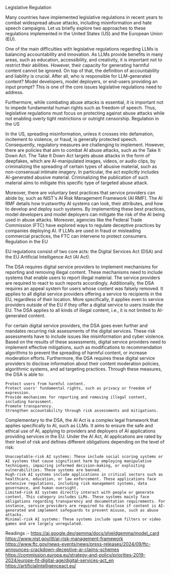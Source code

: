 Legislative Regulation

Many countries have implemented legislative regulations in recent years to combat widespread abuse attacks, including misinformation and hate speech campaigns. Let us briefly explore two approaches to these regulations implemented in the United States (US) and the European Union (EU).

One of the main difficulties with legislative regulations regarding LLMs is balancing accountability and innovation. As LLMs provide benefits in many areas, such as education, accessibility, and creativity, it is important not to restrict their abilities. However, their capacity for generating harmful content cannot be ignored. On top of that, the definition of accountability and liability is crucial. After all, who is responsible for LLM-generated content? Model developers, model deployers, or end-users providing an input prompt? This is one of the core issues legislative regulations need to address.

Furthermore, while combating abuse attacks is essential, it is important not to impede fundamental human rights such as freedom of speech. Thus, legislative regulations must focus on protecting against abuse attacks while not enabling overly tight restrictions or outright censorship.
Regulation in the US

In the US, spreading misinformation, unless it crosses into defamation, incitement to violence, or fraud, is generally protected speech. Consequently, regulatory measures are challenging to implement. However, there are policies that aim to combat AI abuse attacks, such as the Take It Down Act. The Take It Down Act targets abuse attacks in the form of deepfakes, which are AI-manipulated images, videos, or audio clips, by criminalizing the spreading of certain types of abusive material, such as non-consensual intimate imagery. In particular, the act explicitly includes AI-generated abusive material. Criminalizing the publication of such material aims to mitigate this specific type of targeted abuse attack.

Moreover, there are voluntary best practices that service providers can abide by, such as NIST's AI Risk Management Framework (AI RMF). The AI RMF details how trustworthy AI systems can look, their attributes, and how to develop and deploy such systems. By implementing these best practices, model developers and model deployers can mitigate the risk of the AI being used in abuse attacks. Moreover, agencies like the Federal Trade Commission (FTC) have explored ways to regulate deceptive practices by companies deploying AI. If LLMs are used in fraud or misleading commercial practices, the FTC can intervene to protect consumers.
Regulation in the EU

EU regulations consist of two core acts: the Digital Services Act (DSA) and the EU Artificial Intelligence Act (AI Act).

The DSA requires digital service providers to implement mechanisms for reporting and removing illegal content. These mechanisms need to include systems that enable users to report illegal material. The service providers are required to react to such reports accordingly. Additionally, the DSA requires an appeal system for users whose content was falsely removed. It applies to all digital service providers offering a service to recipients in the EU, regardless of their location. More specifically, it applies even to service providers outside of the EU if they offer a digital service to users inside the EU. The DSA applies to all kinds of illegal content, i.e., it is not limited to AI-generated content.

For certain digital service providers, the DSA goes even further and mandates recurring risk assessments of the digital services. These risk assessments have to include issues like misinformation and cyber violence. Based on the results of these assessments, digital service providers need to implement effective mitigations, such as modifications to recommendation algorithms to prevent the spreading of harmful content, or increase moderation efforts. Furthermore, the DSA requires these digital service providers to disclose information about their content moderation policies, algorithmic systems, and ad targeting practices. Through these measures, the DSA is able to:

    Protect users from harmful content.
    Protect users' fundamental rights, such as privacy or freedom of expression.
    Provide mechanisms for reporting and removing illegal content, including harassment.
    Promote transparency.
    Strengthen accountability through risk assessments and mitigations.

Complementary to the DSA, the AI Act is a complex legal framework that applies specifically to AI, such as LLMs. It aims to ensure the safe and ethical use of AI, applying to providers and deployers of AI applications providing services in the EU. Under the AI Act, AI applications are rated by their level of risk and defines different obligations depending on the level of risk:

    Unacceptable-risk AI systems: These include social scoring systems or AI systems that cause significant harm by employing manipulative techniques, impairing informed decision-making, or exploiting vulnerabilities. These systems are banned.
    High-risk AI systems include applications in critical sectors such as healthcare, education, or law enforcement. These applications face extensive regulations, including risk management systems, data governance, and human oversight.
    Limited-risk AI systems directly interact with people or generate content. This category includes LLMs. These systems mainly face obligations regarding transparency and documentation requirements. For instance, service providers are required to disclose if content is AI-generated and implement safeguards to prevent misuse, such as abuse attacks.
    Minimal-risk AI systems: These systems include spam filters or video games and are largely unregulated.


Readings :-
https://ai.google.dev/gemma/docs/shieldgemma/model_card
https://www.nist.gov/itl/ai-risk-management-framework
https://www.ftc.gov/news-events/news/press-releases/2024/09/ftc-announces-crackdown-deceptive-ai-claims-schemes
https://commission.europa.eu/strategy-and-policy/priorities-2019-2024/europe-fit-digital-age/digital-services-act_en
https://artificialintelligenceact.eu/